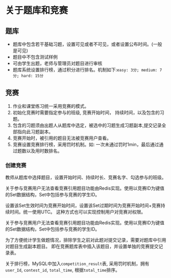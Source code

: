 # 关于题库和竞赛

## 题库

- 题库中包含若干基础习题，设置可见或者不可见，或者设置公布时间。(一般是可见)
- 题目中不包含测试样例
- 可由学生出题，老师与管理员对题目进行审核
- 题库系统设置排行榜，通过积分进行排名。机制如下:`easy: 3分; medium: 7分; hard: 15分`

## 竞赛

1. 作业和课堂练习统一采用竞赛的模式。
2. 初始化竞赛时需要指定参与的班级, 竞赛开始时间， 持续时间，以及包含的习题。
3. 包含的习题须由出题人从题库中选定，被选中的习题生成习题副本,提交记录全部指向此习题副本。
4. 竞赛开始时，被引用的题目无法被竞赛用户查看。
5. 竞赛设置竞赛排行榜，采用罚时机制。如: 一次未通过罚时1min，最后通过通过题数以及用时数排名。

### 创建竞赛

教师从题库中选择题目，设置开始时间、持续时长、竞赛名字、勾选参与的班级。

关于参与竞赛用户无法查看竞赛引用题目功能由Redis实现。使用以竞赛ID为键值的Set数据结构，Set中包括参与竞赛的学生ID。

设置该Set生效时间为竞赛开始时间，设置该Set过期时间为竞赛开始时间+竞赛持续时间。统一使用UTC。
这种方式也可以实现控制用户对竞赛对权限。

关于参与竞赛用户无法查看竞赛引用题目功能由Redis实现。使用以竞赛ID为键值的Set数据结构，Set中包括参与竞赛的学生ID。

为了方便统计学生做题情况，排除学生之前对此题对提交记录，需要对题库中引用对题目生成副本题目。
即在竞赛题库表中插入该题目，并设置单独的竞赛提交记录表。

关于排行榜，MySQL中加入`competition_result`表, 采用罚时机制，拥有`user_Id`, `contest_id`, `total_time`, 根据`total_time`排序。